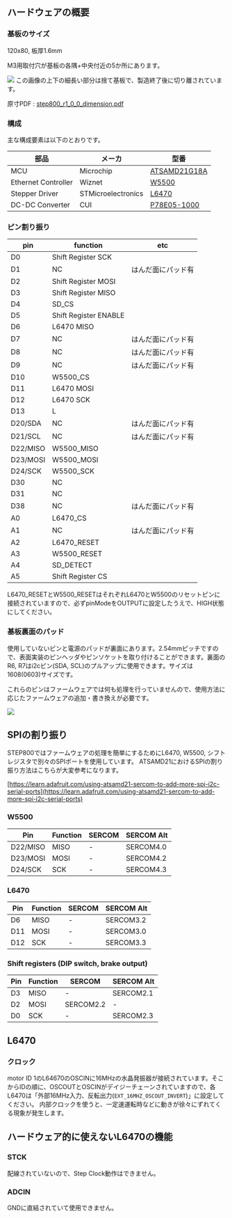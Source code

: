 ## ハードウェアの概要
### 基板のサイズ
120x80, 板厚1.6mm

M3用取付穴が基板の各隅+中央付近の5か所にあります。

![](https://ponoor.com/cms/wp-content/uploads/2021/09/step800_r1_0_0_dimension-1.png)
この画像の上下の細長い部分は捨て基板で、製造終了後に切り離されています。

原寸PDF : [step800_r1_0_0_dimension.pdf](https://ponoor.com/cms/wp-content/uploads/2021/09/step800_r1_0_0_dimension.pdf)

### 構成

主な構成要素は以下のとおりです。

| 部品 | メーカ | 型番 |
|--------|-----------|--------|
| MCU | Microchip | [ATSAMD21G18A](https://www.microchip.com/wwwproducts/en/ATsamd21g18) |
| Ethernet Controller | Wiznet | [W5500](https://www.wiznet.io/product-item/w5500/) |
| Stepper Driver | STMicroelectronics | [L6470](https://www.st.com/ja/motor-drivers/L6470.html) |
| DC-DC Converter | CUI | [P78E05-1000](https://www.jp.cui.com/product/dc-dc-converters/non-isolated/p78e-1000-series) |

### ピン割り振り

| pin | function | etc |
|-----|----------|-----|
| D0 | Shift Register SCK |  |
| D1 | NC | はんだ面にパッド有 |
| D2 | Shift Register MOSI |  |
| D3 | Shift Register MISO |  |
| D4 | SD_CS |  |
| D5 | Shift Register ENABLE |  |
| D6 | L6470 MISO |  |
| D7 | NC | はんだ面にパッド有 |
| D8 | NC | はんだ面にパッド有 |
| D9 | NC | はんだ面にパッド有 |
| D10 | W5500_CS |  |
| D11 | L6470 MOSI |  |
| D12 | L6470 SCK |  |
| D13 | L |  |
| D20/SDA | NC | はんだ面にパッド有 |
| D21/SCL | NC | はんだ面にパッド有 |
| D22/MISO | W5500_MISO |  |
| D23/MOSI | W5500_MOSI |  |
| D24/SCK | W5500_SCK |  |
| D30 | NC |  |
| D31 | NC |  |
| D38 | NC | はんだ面にパッド有 |
| A0 | L6470_CS |  |
| A1 | NC | はんだ面にパッド有 |
| A2 | L6470_RESET |  |
| A3 | W5500_RESET |  |
| A4 | SD_DETECT |  |
| A5 | Shift Register CS |  |

L6470_RESETとW5500_RESETはそれぞれL6470とW5500のリセットピンに接続されていますので、必ずpinModeをOUTPUTに設定したうえで、HIGH状態にしてください。

### 基板裏面のパッド
使用していないピンと電源のパッドが裏面にあります。2.54mmピッチですので、表面実装のピンヘッダやピンソケットを取り付けることができます。裏面のR6, R7はi2cピン(SDA, SCL)のプルアップに使用できます。サイズは1608(0603)サイズです。

これらのピンはファームウェアでは何も処理を行っていませんので、使用方法に応じたファームウェアの追加・書き換えが必要です。

![](https://ponoor.com/cms/wp-content/uploads/2021/09/step800_reserved_pads.jpg)

## SPIの割り振り
STEP800ではファームウェアの処理を簡単にするためにL6470, W5500, シフトレジスタで別々のSPIポートを使用しています。
ATSAMD21におけるSPIの割り振り方法はこちらが大変参考になります。

[https://learn.adafruit.com/using-atsamd21-sercom-to-add-more-spi-i2c-serial-ports](https://learn.adafruit.com/using-atsamd21-sercom-to-add-more-spi-i2c-serial-ports)

### W5500

| Pin | Function | SERCOM | SERCOM Alt |
|-----|----------|--------|------------|
| D22/MISO | MISO | - | SERCOM4.0 |
| D23/MOSI | MOSI | - | SERCOM4.2 |
| D24/SCK | SCK | - | SERCOM4.3 |

### L6470

| Pin | Function | SERCOM | SERCOM Alt |
|-----|----------|--------|------------|
| D6 | MISO | - | SERCOM3.2 |
| D11 | MOSI | - | SERCOM3.0 |
| D12 | SCK | - | SERCOM3.3 |

### Shift registers (DIP switch, brake output)

| Pin | Function | SERCOM | SERCOM Alt |
|-----|----------|--------|------------|
| D3 | MISO | - | SERCOM2.1 |
| D2 | MOSI | SERCOM2.2 | - |
| D0 | SCK | - | SERCOM2.3 |

## L6470

### クロック

motor ID 1のL64670のOSCINに16MHzの水晶発振器が接続されています。そこからIDの順に、OSCOUTとOSCINがデイジーチェーンされていますので、各L6470は「外部16MHz入力、反転出力(`EXT_16MHZ_OSCOUT_INVERT`)」に設定してください。 内部クロックを使うと、一定速運転時などに動きが徐々にずれてくる現象が発生します。

## ハードウェア的に使えないL6470の機能

### STCK

配線されていないので、Step Clock動作はできません。

### ADCIN

GNDに直結されていて使用できません。